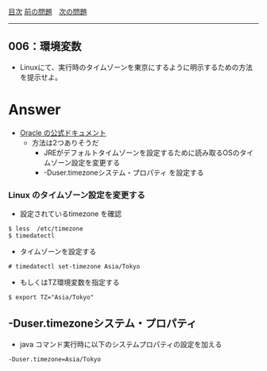 [目次](../toc.md)
[前の問題](../005/README.md)　[次の問題](../007/README.md)

***
## 006：環境変数

* Linuxにて、実行時のタイムゾーンを東京にするように明示するための方法を提示せよ。



# Answer

- [Oracle の公式ドキュメント](https://docs.oracle.com/javase/jp/9/troubleshoot/time-zone-settings-jre.htm)
  - 方法は2つありそうだ
    - JREがデフォルトタイムゾーンを設定するために読み取るOSのタイムゾーン設定を変更する
    - -Duser.timezoneシステム・プロパティ を設定する



### Linux のタイムゾーン設定を変更する

- 設定されているtimezone を確認

```
$ less  /etc/timezone 
$ timedatectl
```

- タイムゾーンを設定する

```
# timedatectl set-timezone Asia/Tokyo
```

- もしくはTZ環境変数を指定する

```
$ export TZ="Asia/Tokyo"
```



## -Duser.timezoneシステム・プロパティ

- java コマンド実行時に以下のシステムプロパティの設定を加える

```
-Duser.timezone=Asia/Tokyo
```



